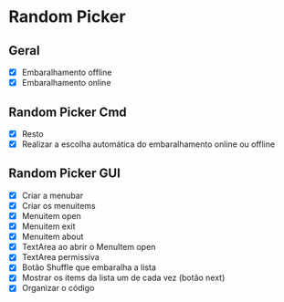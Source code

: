 # Random Picker
## Geral
- [x] Embaralhamento offline
- [x] Embaralhamento online
## Random Picker Cmd
- [x] Resto
- [x] Realizar a escolha automática do embaralhamento online ou offline
## Random Picker GUI
- [x] Criar a menubar
- [x] Criar os menuitems
- [x] Menuitem open
- [x] Menuitem exit
- [x] Menuitem about
- [x] TextArea ao abrir o MenuItem open
- [x] TextArea permissiva
- [x] Botão Shuffle que embaralha a lista
- [x] Mostrar os items da lista um de cada vez (botão next)
- [x] Organizar o código

